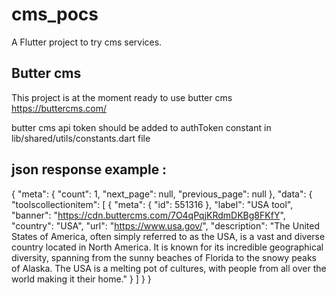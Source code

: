 # cms_pocs

A Flutter project to try cms services.


## Butter cms

This project is at the moment ready to use butter cms https://buttercms.com/

butter cms api token should be added to authToken constant in lib/shared/utils/constants.dart file

## json response example :


{
    "meta": {
        "count": 1,
        "next_page": null,
        "previous_page": null
    },
    "data": {
        "toolscollectionitem": [
            {
                "meta": {
                    "id": 551316
                },
                "label": "USA tool",
                "banner": "https://cdn.buttercms.com/7O4qPqjKRdmDKBg8FKfY",
                "country": "USA",
                "url": "https://www.usa.gov/",
                "description": "The United States of America, often simply referred to as the USA, is a vast and diverse country located in North America. It is known for its incredible geographical diversity, spanning from the sunny beaches of Florida to the snowy peaks of Alaska. The USA is a melting pot of cultures, with people from all over the world making it their home."
            }
        ]
    }
}
